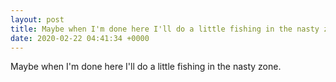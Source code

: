 ```yaml
---
layout: post
title: Maybe when I'm done here I'll do a little fishing in the nasty zone.
date: 2020-02-22 04:41:34 +0000
---
```


Maybe when I'm done here I'll do a little fishing in the nasty zone.

